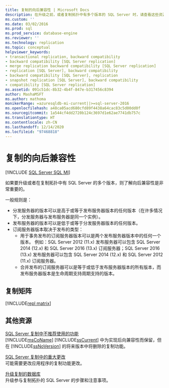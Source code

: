 ```yaml
---
title: 复制的向后兼容性 | Microsoft Docs
description: 在升级之前，或者复制拓扑中有多个版本的 SQL Server 时，请查看这些资源以确保复制中的向后兼容性。
ms.custom: ''
ms.date: 03/02/2016
ms.prod: sql
ms.prod_service: database-engine
ms.reviewer: ''
ms.technology: replication
ms.topic: conceptual
helpviewer_keywords:
- transactional replication, backward compatibility
- backward compatibility [SQL Server replication]
- merge replication backward compatibility [SQL Server replication]
- replication [SQL Server], backward compatibility
- backward compatibility [SQL Server], replication
- snapshot replication [SQL Server], backward compatibility
- compatibility [SQL Server replication]
ms.assetid: 091c51dc-8b32-4b4f-847e-b317456c8394
author: MashaMSFT
ms.author: mathoma
monikerRange: =azuresqldb-mi-current||>=sql-server-2016
ms.openlocfilehash: a48ca05acd680cfd89f4438a64cac83c5d00dd0f
ms.sourcegitcommit: 1a544cf4dd2720b124c3697d1e62ae7741db757c
ms.translationtype: HT
ms.contentlocale: zh-CN
ms.lasthandoff: 12/14/2020
ms.locfileid: "97468818"
---
```

# <a name="replication-backward-compatibility"></a>复制的向后兼容性
[!INCLUDE [SQL Server SQL MI](../../includes/applies-to-version/sql-asdbmi.md)]

如果要升级或者在复制拓扑中有 SQL Server 的多个版本，则了解向后兼容性是非常重要的。 

一般规则是： 

-   分发服务器的版本可以是高于或等于发布服务器版本的任何版本（在许多情况下，分发服务器与发布服务器是同一个实例）。    
-   发布服务器的版本可以是低于或等于分发服务器版本的任何版本。    
-   订阅服务器版本取决于发布的类型：    
    - 用于事务发布的订阅服务器版本可以是两个发布服务器版本中的任何一个版本。 例如：SQL Server 2012 (11.x) 发布服务器可以包含 SQL Server 2014 (12.x) 和 SQL Server 2016 (13.x) 订阅服务器；SQL Server 2016 (13.x) 发布服务器可以包含 SQL Server 2014 (12.x) 和 SQL Server 2012 (11.x) 订阅服务器。     
    - 合并发布的订阅服务器可以是等于或低于发布服务器版本的所有版本，而发布服务器版本是生命周期支持周期支持的版本。  


## <a name="replication-matrix"></a>复制矩阵
[!INCLUDE[repl matrix](../../includes/replication-compat-matrix.md)]


## <a name="additional-resources"></a>其他资源
 [SQL Server 复制中不推荐使用的功能](../../relational-databases/replication/deprecated-features-in-sql-server-replication.md)  
 [!INCLUDE[msCoName](../../includes/msconame-md.md)] [!INCLUDE[ssCurrent](../../includes/sscurrent-md.md)] 中为实现后向兼容性而保留，但在 [!INCLUDE[ssNoVersion](../../includes/ssnoversion-md.md)] 的将来版本中将删除的复制功能。  
  
 [SQL Server 复制中的重大更改](../../relational-databases/replication/breaking-changes-in-sql-server-replication.md)  
 可能需要更改应用程序的复制功能更改。 

 [升级复制的数据库](../../database-engine/install-windows/upgrade-replicated-databases.md)  
 升级参与复制拓扑的 SQL Server 的步骤和注意事项。 
  
  
